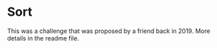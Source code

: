 # Sort
This was a challenge that was proposed by a friend back in 2019. More details in the readme file.
